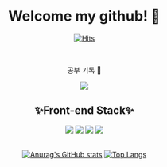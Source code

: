 <div align="center">
  
# Welcome my github! 👏

[![Hits](https://hits.seeyoufarm.com/api/count/incr/badge.svg?url=https%3A%2F%2Fgithub.com%2Fsojeong0302&count_bg=%23FAE3FF&title_bg=%23DCA1F2&icon=&icon_color=%23FFFFFF&title=hits&edge_flat=false)](https://github.com/sojeong0302)

</br>

<div direction="row">
  
공부 기록 📝

<a href="https://velog.io/@sojeong0302"><img src="https://img.shields.io/badge/Velog-11B48A?style=flat-square&logo=Vimeo&logoColor=white&link=https://velog.io/@sojeong0302"/></a>

</div>

<div direction="row">

## ✨Front-end Stack✨
 
<img src="https://img.shields.io/badge/html5-E34F26?style=flat-square&logo=html5&logoColor=white"> 
<img src="https://img.shields.io/badge/css-1572B6?style=flat-square&logo=css&logoColor=white"> 
<img src="https://img.shields.io/badge/javascript-F7DF1E?style=flat-square&logo=javascript&logoColor=black"> 
<img src="https://img.shields.io/badge/React-61DAFB?style=flat-square&logo=React&logoColor=white"> 
</div>

</br>

[![Anurag's GitHub stats](https://github-readme-stats.vercel.app/api?username=sojeong0302&show_icons=true&theme=nightowl)](https://github.com/anuraghazra/github-readme-stats)
[![Top Langs](https://github-readme-stats.vercel.app/api/top-langs/?username=sojeong0302&layout=compact&theme=nightowl)](https://github.com/anuraghazra/github-readme-stats)

</div>


